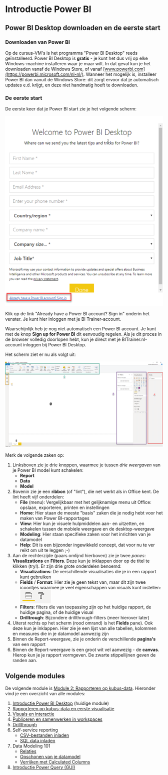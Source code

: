 # Introductie Power BI

## Power BI Desktop downloaden en de eerste start

### Downloaden van Power BI

Op de cursus-VM's is het programma "Power BI Desktop" reeds geïnstalleerd. Power BI Desktop is **gratis** - je kunt het dus vrij op elke Windows-machine installeren waar je maar wilt. In dat geval kun je het downloaden vanaf de Windows Store, of vanaf [www.powerbi.com](https://powerbi.microsoft.com/nl-nl/). Wanneer het mogelijk is, installeer Power BI dan vanuit de Windows Store: dit zorgt ervoor dat je automatisch updates e.d. krijgt, en deze niet handmatig hoeft te downloaden.

### De eerste start

De eerste keer dat je Power BI start zie je het volgende scherm:

![Registration form](img/sign-in-powerbi.png)

Klik op de link "Already have a Power BI account? Sign in" onderin het venster. Je kunt hier inloggen met je BI Trainer-account.

Waarschijnlijk heb je nog niet automatisch een Power BI account. Je kunt met de knop **Sign up for Power BI** dit eenvoudig regelen. Als je dit proces in de browser volledig doorlopen hebt, kun je direct met je BITrainer.nl-account inloggen bij Power BI Desktop.

Het scherm ziet er nu als volgt uit:

![Power BI screenshot](img/powerbi-screenshot.png)

Merk de volgende zaken op:

1. Linksboven zie je drie knoppen, waarmee je tussen *drie weergaven* van je Power BI model kunt schakelen:
   * **Report**
   * **Data**
   * **Model**
2. Bovenin zie je een **ribbon** (of "lint"), die net werkt als in Office kent. De lint heeft vijf onderdelen:
   * **File** (menu): Vergelijkbaar met het gelijknamige menu uit Office: opslaan, exporteren, printen en instellingen
   * **Home**: Hier staan de meeste "basis" zaken die je nodig hebt voor het maken van Power BI-rapportages
   * **View**: Hier kun je visuele hulpmiddelen aan- en uitzetten, en schakelen tussen de mobiele weergave en de desktop-weergave
   * **Modeling**: Hier staan specifieke zaken voor het inrichten van je datamodel
   * **Help**: Dit is een bijzonder ingewikkeld concept, dat voor nu te ver reikt om uit te leggen ;-)
3. Aan de rechterzijde (paars omlijnd hierboven) zie je twee _panes_: **Visualizations** en **Filters**. Deze kun je inklappen door op de titel te klikken (try!). Er zijn drie grote onderdelen benoemd:
   * **Visualizations**: De verschillende visualisaties die je in een rapport kunt gebruiken
   * **Fields** / **Format**: Hier zie je geen tekst van, maar dit zijn twee icoontjes waarmee je veel eigenschappen van visuals kunt instellen:  
   ![Fields en Format icons](img/fields-format.png)
   * **Filters**: filters die van toepassing zijn op het huidige rapport, de huidige pagina, of de huidige visual
   * **Drilltrough**: Bijzondere drillthrough-filters (meer hierover later)
4. Uiterst rechts op het scherm (rood omrand) is het **Fields** pane). Ook deze kun je inklappen. Hier zie je een lijst van alle tabellen, kolommen en measures die in je datamodel aanwezig zijn
5. Binnen de Report-weergave, zie je onderin de verschillende **pagina's** van een rapport
6. Binnen de Report-weergave is een groot wit vel aanwezig - de **canvas**. Hierop kun je je rapport vormgeven. De zwarte stippellijnen geven de randen aan.

## Volgende modules

De volgende module is [Module 2: Rapporteren op kubus-data](../02-reporting-on-cube-data/02-reporting-on-cube-data.md). Hieronder vind je een overzicht van alle modules:

1. [Introductie Power BI Desktop](../01-introduction/01-introduction-powerbi-desktop.md) (huidige module)
2. [Rapporteren op kubus-data en eerste visualisatie](../02-reporting-on-cube-data/02-reporting-on-cube-data.md)
3. [Visuals en interactie](../03-visuals-and-interaction/03-visuals-and-interaction.md)
4. [Publiceren en samenwerken in workspaces](../04-publishing-and-collaboration-in-workspaces/04-publishing-and-collaboration-in-workspaces.md)
5. [Drillthrough](../05-drillthrough/05-drillthrough.md)
6. Self-service reporting
   * [CSV-bestanden inladen](../06-self-service-reporting/06-csv-inladen.md)
   * [SQL data inladen](../06-self-service-reporting/07-sql-inladen.md)
7. Data Modeling 101
   * [Relaties](../07-data-modeling-101/08-relaties.md)
   * [Opschonen van je datamodel](../07-data-modeling-101/09-opschonen.md)
   * [Verrijken met Calculated Columns](../07-data-modeling-101/10-calc-columns.md)
8. [Introductie Power Query (GUI)](../08-power-query-gui/11-power-query.md)
